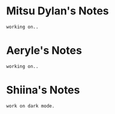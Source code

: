 # Mitsu Dylan's Notes
    working on..

# Aeryle's Notes
    working on..

# Shiina's Notes
    work on dark mode.